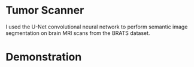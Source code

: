 # Tumor Scanner
I used the U-Net convolutional neural network to perform semantic image segmentation on brain MRI scans from the BRATS dataset.

# Demonstration